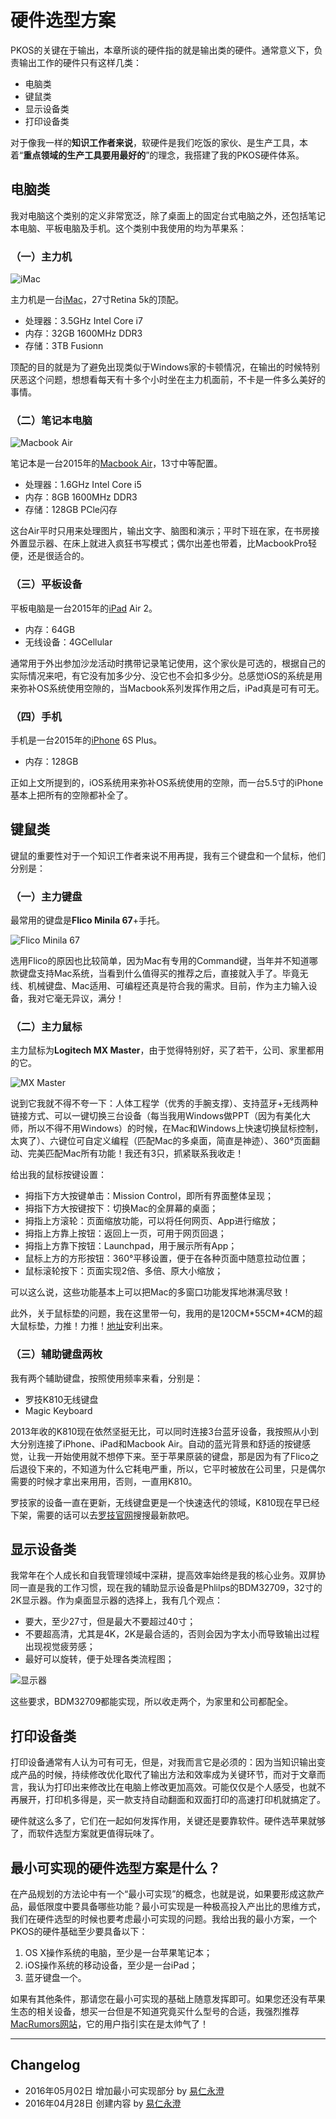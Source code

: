 
# 硬件选型方案

PKOS的关键在于输出，本章所谈的硬件指的就是输出类的硬件。通常意义下，负责输出工作的硬件只有这样几类：
- 电脑类
- 键鼠类
- 显示设备类
- 打印设备类

对于像我一样的**知识工作者来说**，软硬件是我们吃饭的家伙、是生产工具，本着“**重点领域的生产工具要用最好的**”的理念，我搭建了我的PKOS硬件体系。

## 电脑类

我对电脑这个类别的定义非常宽泛，除了桌面上的固定台式电脑之外，还包括笔记本电脑、平板电脑及手机。这个类别中我使用的均为苹果系：

### （一）主力机

![][image-1]

主力机是一台[iMac][1]，27寸Retina 5k的顶配。
- 处理器：3.5GHz Intel Core i7
- 内存：32GB 1600MHz DDR3
- 存储：3TB Fusionn

顶配的目的就是为了避免出现类似于Windows家的卡顿情况，在输出的时候特别厌恶这个问题，想想看每天有十多个小时坐在主力机面前，不卡是一件多么美好的事情。

### （二）笔记本电脑

![][image-2]

笔记本是一台2015年的[Macbook Air][2]，13寸中等配置。
- 处理器：1.6GHz Intel Core i5
- 内存：8GB 1600MHz DDR3
- 存储：128GB PCle闪存

这台Air平时只用来处理图片，输出文字、脑图和演示；平时下班在家，在书房接外置显示器、在床上就进入疯狂书写模式；偶尔出差也带着，比MacbookPro轻便，还是很适合的。

### （三）平板设备

平板电脑是一台2015年的[iPad][3] Air 2。
- 内存：64GB
- 无线设备：4GCellular

通常用于外出参加沙龙活动时携带记录笔记使用，这个家伙是可选的，根据自己的实际情况来吧，有它没有加多少分、没它也不会扣多少分。总感觉iOS的系统是用来弥补OS系统使用空隙的，当Macbook系列发挥作用之后，iPad真是可有可无。

### （四）手机

手机是一台2015年的[iPhone][4] 6S Plus。
- 内存：128GB

正如上文所提到的，iOS系统用来弥补OS系统使用的空隙，而一台5.5寸的iPhone基本上把所有的空隙都补全了。

## 键鼠类

键鼠的重要性对于一个知识工作者来说不用再提，我有三个键盘和一个鼠标，他们分别是：

### （一）主力键盘

最常用的键盘是**Flico Minila 67**+手托。

![][image-3]

选用Flico的原因也比较简单，因为Mac有专用的Command键，当年并不知道哪款键盘支持Mac系统，当看到什么值得买的推荐之后，直接就入手了。毕竟无线、机械键盘、Mac适用、可编程还真是符合我的需求。目前，作为主力输入设备，我对它毫无异议，满分！

### （二）主力鼠标

主力鼠标为**Logitech MX Master**，由于觉得特别好，买了若干，公司、家里都用的它。

![][image-4]

说到它我就不得不夸一下：人体工程学（优秀的手腕支撑）、支持蓝牙+无线两种链接方式、可以一键切换三台设备（每当我用Windows做PPT（因为有美化大师，所以不得不用Windows）的时候，在Mac和Windows上快速切换鼠标控制，太爽了）、六键位可自定义编程（匹配Mac的多桌面，简直是神迹）、360°页面翻动、完美匹配Mac所有功能！我还有3只，抓紧联系我收走！

给出我的鼠标按键设置：
- 拇指下方大按键单击：Mission Control，即所有界面整体呈现；
- 拇指下方大按键按下：切换Mac的全屏幕的桌面；
- 拇指上方滚轮：页面缩放功能，可以将任何网页、App进行缩放；
- 拇指上方靠上按钮：返回上一页，可用于网页回退；
- 拇指上方靠下按钮：Launchpad，用于展示所有App；
- 鼠标上方的方形按钮：360°平移设置，便于在各种页面中随意拉动位置；
- 鼠标滚轮按下：页面实现2倍、多倍、原大小缩放；

可以这么说，这些功能基本上可以把Mac的多窗口功能发挥地淋漓尽致！

此外，关于鼠标垫的问题，我在这里带一句，我用的是120CM\*55CM\*4CM的超大鼠标垫，力推！力推！[地址][5]安利出来。

### （三）辅助键盘两枚

我有两个辅助键盘，按照使用频率来看，分别是：
- 罗技K810无线键盘
- Magic Keyboard

2013年收的K810现在依然坚挺无比，可以同时连接3台蓝牙设备，我按照从小到大分别连接了iPhone、iPad和Macbook Air。自动的蓝光背景和舒适的按键感觉，让我一开始使用就不想停下来。至于苹果原装的键盘，那是因为有了Flico之后退役下来的，不知道为什么它耗电严重，所以，它平时被放在公司里，只是偶尔需要的时候才拿出来用用，否则，一直用K810。

罗技家的设备一直在更新，无线键盘更是一个快速迭代的领域，K810现在早已经下架，需要的话可以去[罗技官网][6]搜搜最新款吧。

## 显示设备类

我常年在个人成长和自我管理领域中深耕，提高效率始终是我的核心业务。双屏协同一直是我的工作习惯，现在我的辅助显示设备是Phlilps的BDM32709，32寸的2K显示器。作为桌面显示器的选择上，我有几个观点：
- 要大，至少27寸，但是最大不要超过40寸；
- 不要超高清，尤其是4K，2K是最合适的，否则会因为字太小而导致输出过程出现视觉疲劳感；
- 最好可以旋转，便于处理各类流程图；

![显示器][image-5]

这些要求，BDM32709都能实现，所以收走两个，为家里和公司都配全。

## 打印设备类

打印设备通常有人认为可有可无，但是，对我而言它是必须的：因为当知识输出变成产品的时候，持续修改优化取代了输出方法和效率成为关键环节，而对于文章而言，我认为打印出来修改比在电脑上修改更加高效。可能仅仅是个人感受，也就不再展开，打印机多得是，买一款支持自动翻面和双面打印的高速打印机就搞定了。

硬件就这么多了，它们在一起如何发挥作用，关键还是要靠软件。硬件选苹果就够了，而软件选型方案就更值得玩味了。

## 最小可实现的硬件选型方案是什么？

在产品规划的方法论中有一个“最小可实现”的概念，也就是说，如果要形成这款产品，最低限度中要具备哪些功能？最小可实现是一种极高投入产出比的思维方式，我们在硬件选型的时候也要考虑最小可实现的问题。我给出我的最小方案，一个PKOS的硬件基础至少要具备以下：

1. OS X操作系统的电脑，至少是一台苹果笔记本；
2. iOS操作系统的移动设备，至少是一台iPad；
3. 蓝牙键盘一个。

如果有其他条件，那请您在最小可实现的基础上随意发挥即可。如果您还没有苹果生态的相关设备，想买一台但是不知道究竟买什么型号的合适，我强烈推荐[MacRumors网站](http://buyersguide.macrumors.com/)，它的用户指引实在是太帅气了！

---- 

## Changelog

- 2016年05月02日 增加最小可实现部分 by [易仁永澄][7]
- 2016年04月28日 创建内容 by [易仁永澄][7]

[1]:	http://www.apple.com/cn/imac/
[2]:	http://www.apple.com/cn/macbook-air/
[3]:	http://www.apple.com/cn/ipad/
[4]:	http://www.apple.com/cn/iphone/
[5]:	https://item.taobao.com/item.htm?spm=a1z09.2.0.0.xS6lPY&id=520781754917&_u=s1rbbtod312
[6]:	http://www.logitech.com.cn/zh-cn/home
[7]:	http://blog.hiddenwangcc.com

[image-1]:	http://77fm42.com1.z0.glb.clouddn.com/applemac.jpg "iMac"
[image-2]:	http://77fm42.com1.z0.glb.clouddn.com/applemba.jpg "Macbook Air"
[image-3]:	http://77fm42.com1.z0.glb.clouddn.com/flico67.jpg "Flico Minila 67"
[image-4]:	http://77fm42.com1.z0.glb.clouddn.com/mxmaster.jpg "MX Master"
[image-5]:	http://77fm42.com1.z0.glb.clouddn.com/doublescreen.jpg "可以旋转的双屏幕"
